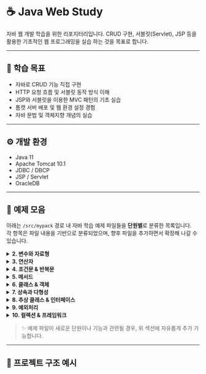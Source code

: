 # ☕ Java Web Study

자바 웹 개발 학습을 위한 리포지터리입니다. CRUD 구현, 서블릿(Servlet), JSP 등을 활용한 기초적인 웹 프로그래밍을 실습 하는 것을 목표로 합니다.

---

## 📌 학습 목표

- 자바로 CRUD 기능 직접 구현
- HTTP 요청 흐름 및 서블릿 동작 방식 이해
- JSP와 서블릿을 이용한 MVC 패턴의 기초 실습
- 톰캣 서버 배포 및 웹 환경 설정 경험
- 자바 문법 및 객체지향 개념의 실습

---

## ⚙️ 개발 환경

- Java 11
- Apache Tomcat 10.1
- JDBC / DBCP
- JSP / Servlet
- OracleDB

---

## 📁 예제 모음

아래는 `/src/mypack` 경로 내 자바 학습 예제 파일들을 **단원별**로 분류한 목록입니다.  
각 항목은 파일 내용을 기반으로 분류되었으며, 향후 파일을 추가하면서 확장해 나갈 수 있습니다.

<details>
<summary><strong>2. 변수와 자료형</strong></summary>

- [`Wrapper.java`](src/mypack/Wrapper.java)

</details>

<details>
<summary><strong>3. 연산자</strong></summary>

- [`MoneyDivider.java`](src/mypack/MoneyDivider.java)

</details>

<details>
<summary><strong>4. 조건문 & 반복문</strong></summary>

- [`IsTriangle.java`](src/mypack/IsTriangle.java)  
- [`RectCheck.java`](src/mypack/RectCheck.java)  
- [`ForLoop.java`](src/mypack/ForLoop.java)  
- [`ForEach.java`](src/mypack/ForEach.java)  
- [`WhileLoop.java`](src/mypack/WhileLoop.java)

</details>

<details>
<summary><strong>5. 메서드</strong></summary>

- [`StaticMember.java`](src/mypack/StaticMember.java)

</details>

<details>
<summary><strong>6. 클래스 & 객체</strong></summary>

- [`Book.java`](src/mypack/Book.java)  
- [`OOP_Circle.java`](src/mypack/OOP_Circle.java)  
- [`Equals.java`](src/mypack/Equals.java)

</details>

<details>
<summary><strong>7. 상속과 다형성</strong></summary>

- [`Inheritance.java`](src/mypack/Inheritance.java)  
- [`MethodOverridingEx.java`](src/mypack/MethodOverridingEx.java)

</details>

<details>
<summary><strong>8. 추상 클래스 & 인터페이스</strong></summary>

- [`GoodCalc.java`](src/mypack/GoodCalc.java)  
- [`Interface.java`](src/mypack/Interface.java)

</details>

<details>
<summary><strong>9. 예외처리</strong></summary>

- [`JavaException.java`](src/mypack/JavaException.java)

</details>

<details>
<summary><strong>10. 컬렉션 & 프레임워크</strong></summary>

- [`ArrayListEx.java`](src/mypack/ArrayListEx.java)  
- [`VectorEx.java`](src/mypack/VectorEx.java)  
- [`PointVector.java`](src/mypack/PointVector.java)  
- [`IteratorEx.java`](src/mypack/IteratorEx.java)  
- [`HashMapDicEx.java`](src/mypack/HashMapDicEx.java)  
- [`HashMapScoreEx.java`](src/mypack/HashMapScoreEx.java)  
- [`HashMapStudentEx.java`](src/mypack/HashMapStudentEx.java)

</details>

> ✨ 예제 파일이 새로운 단원이나 기능과 관련될 경우, 위 섹션에 자유롭게 추가 가능합니다.

---

## 🔧 프로젝트 구조 예시

